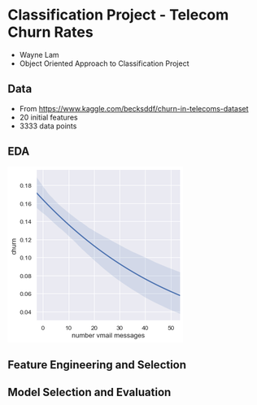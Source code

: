 # Classification Project - Telecom Churn Rates
- Wayne Lam
- Object Oriented Approach to Classification Project
## Data
- From https://www.kaggle.com/becksddf/churn-in-telecoms-dataset
- 20 initial features
- 3333 data points

## EDA
![Log Plot](c_v_vm.png)
## Feature Engineering and Selection

## Model Selection and Evaluation
